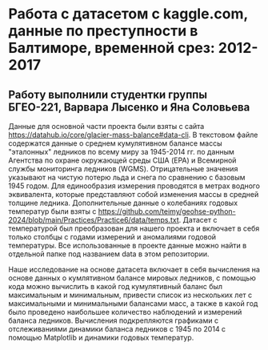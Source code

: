 # Работа с датасетом с kaggle.com, данные по преступности в Балтиморе, временной срез: 2012-2017
## Работу выполнили студентки группы БГЕО-221, Варвара Лысенко и Яна Соловьева


Данные для основной части проекта были взяты с сайта https://datahub.io/core/glacier-mass-balance#data-cli. В текстовом файле содержатся данные о среднем кумулятивном балансе массы "эталонных" ледников по всему миру за 1945-2014 гг. по данным Агентства по охране окружающей среды США (EPA) и Всемирной службы мониторинга ледников (WGMS). Отрицательные значения указывают на чистую потерю льда и снега по сравнению с базовым 1945 годом. Для единообразия измерения проводятся в метрах водного эквивалента, которые представляют собой изменения массы в средней толщине ледника. Дополнительные данные о колебаниях годовых температур были взяты с https://github.com/teimy/geohse-python-2024/blob/main/Practices/Practice6/data/temps.txt. Датасет с температурой был преобразован для нашего проекта и включает в себя только столбцы с годами измерений и аномалиями годовой температуры. Все использованные в проекте данные можно найти в отдельной папке под названием data в этом репозитории.

Наше исследование на основе датасета включает в себя вычисления на основе данных о кумлятивном балансе мировых ледников, с помощью кода можно вычислить в какой год кумулятивный баланс был максимальным и минимальным, привести список из нескольких лет с максимальными и минимальными балансами масс, а также в какой год было проведено наибольшее количество наблюдений и измерений баланса ледников. Вычисления подкрепляются графиками с отслеживаниями динамики баланса ледников с 1945 по 2014 с помощью Matplotlib и динамики годовых температур.

